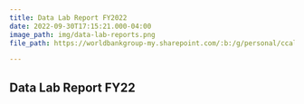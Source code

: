 ```yaml
---
title: Data Lab Report FY2022
date: 2022-09-30T17:15:21.000-04:00
image_path: img/data-lab-reports.png
file_path: https://worldbankgroup-my.sharepoint.com/:b:/g/personal/ccalderon2_worldbank_org/EYobFj-cKYNIndxFYbu6vjUBVrG0YCu1n5YHYt6S_HaLxw?e=Ha2vjP

---
```

## Data Lab Report FY22

